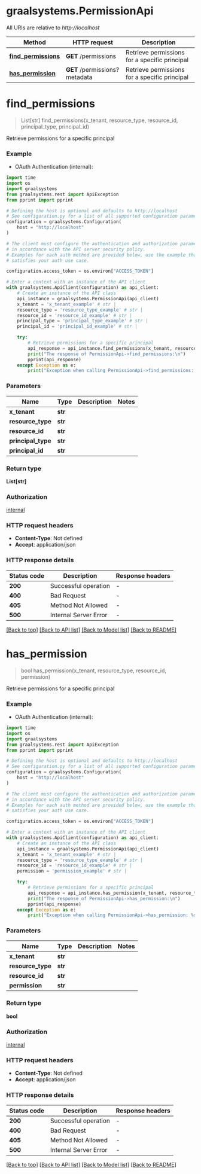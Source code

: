 # graalsystems.PermissionApi

All URIs are relative to *http://localhost*

Method | HTTP request | Description
------------- | ------------- | -------------
[**find_permissions**](PermissionApi.md#find_permissions) | **GET** /permissions | Retrieve permissions for a specific principal
[**has_permission**](PermissionApi.md#has_permission) | **GET** /permissions?metadata | Retrieve permissions for a specific principal


# **find_permissions**
> List[str] find_permissions(x_tenant, resource_type, resource_id, principal_type, principal_id)

Retrieve permissions for a specific principal

### Example

* OAuth Authentication (internal):

```python
import time
import os
import graalsystems
from graalsystems.rest import ApiException
from pprint import pprint

# Defining the host is optional and defaults to http://localhost
# See configuration.py for a list of all supported configuration parameters.
configuration = graalsystems.Configuration(
    host = "http://localhost"
)

# The client must configure the authentication and authorization parameters
# in accordance with the API server security policy.
# Examples for each auth method are provided below, use the example that
# satisfies your auth use case.

configuration.access_token = os.environ["ACCESS_TOKEN"]

# Enter a context with an instance of the API client
with graalsystems.ApiClient(configuration) as api_client:
    # Create an instance of the API class
    api_instance = graalsystems.PermissionApi(api_client)
    x_tenant = 'x_tenant_example' # str | 
    resource_type = 'resource_type_example' # str | 
    resource_id = 'resource_id_example' # str | 
    principal_type = 'principal_type_example' # str | 
    principal_id = 'principal_id_example' # str | 

    try:
        # Retrieve permissions for a specific principal
        api_response = api_instance.find_permissions(x_tenant, resource_type, resource_id, principal_type, principal_id)
        print("The response of PermissionApi->find_permissions:\n")
        pprint(api_response)
    except Exception as e:
        print("Exception when calling PermissionApi->find_permissions: %s\n" % e)
```



### Parameters


Name | Type | Description  | Notes
------------- | ------------- | ------------- | -------------
 **x_tenant** | **str**|  | 
 **resource_type** | **str**|  | 
 **resource_id** | **str**|  | 
 **principal_type** | **str**|  | 
 **principal_id** | **str**|  | 

### Return type

**List[str]**

### Authorization

[internal](../README.md#internal)

### HTTP request headers

 - **Content-Type**: Not defined
 - **Accept**: application/json

### HTTP response details

| Status code | Description | Response headers |
|-------------|-------------|------------------|
**200** | Successful operation |  -  |
**400** | Bad Request |  -  |
**405** | Method Not Allowed |  -  |
**500** | Internal Server Error |  -  |

[[Back to top]](#) [[Back to API list]](../README.md#documentation-for-api-endpoints) [[Back to Model list]](../README.md#documentation-for-models) [[Back to README]](../README.md)

# **has_permission**
> bool has_permission(x_tenant, resource_type, resource_id, permission)

Retrieve permissions for a specific principal

### Example

* OAuth Authentication (internal):

```python
import time
import os
import graalsystems
from graalsystems.rest import ApiException
from pprint import pprint

# Defining the host is optional and defaults to http://localhost
# See configuration.py for a list of all supported configuration parameters.
configuration = graalsystems.Configuration(
    host = "http://localhost"
)

# The client must configure the authentication and authorization parameters
# in accordance with the API server security policy.
# Examples for each auth method are provided below, use the example that
# satisfies your auth use case.

configuration.access_token = os.environ["ACCESS_TOKEN"]

# Enter a context with an instance of the API client
with graalsystems.ApiClient(configuration) as api_client:
    # Create an instance of the API class
    api_instance = graalsystems.PermissionApi(api_client)
    x_tenant = 'x_tenant_example' # str | 
    resource_type = 'resource_type_example' # str | 
    resource_id = 'resource_id_example' # str | 
    permission = 'permission_example' # str | 

    try:
        # Retrieve permissions for a specific principal
        api_response = api_instance.has_permission(x_tenant, resource_type, resource_id, permission)
        print("The response of PermissionApi->has_permission:\n")
        pprint(api_response)
    except Exception as e:
        print("Exception when calling PermissionApi->has_permission: %s\n" % e)
```



### Parameters


Name | Type | Description  | Notes
------------- | ------------- | ------------- | -------------
 **x_tenant** | **str**|  | 
 **resource_type** | **str**|  | 
 **resource_id** | **str**|  | 
 **permission** | **str**|  | 

### Return type

**bool**

### Authorization

[internal](../README.md#internal)

### HTTP request headers

 - **Content-Type**: Not defined
 - **Accept**: application/json

### HTTP response details

| Status code | Description | Response headers |
|-------------|-------------|------------------|
**200** | Successful operation |  -  |
**400** | Bad Request |  -  |
**405** | Method Not Allowed |  -  |
**500** | Internal Server Error |  -  |

[[Back to top]](#) [[Back to API list]](../README.md#documentation-for-api-endpoints) [[Back to Model list]](../README.md#documentation-for-models) [[Back to README]](../README.md)

